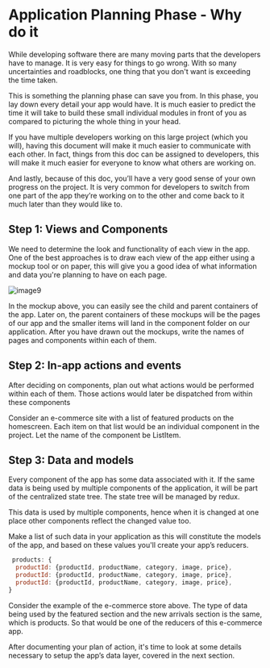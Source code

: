 # Application Planning Phase - Why do it

While developing software there are many moving parts that the developers have to manage. It is very easy for things to go wrong. With so many uncertainties and roadblocks, one thing that you don't want is exceeding the time taken.

This is something the planning phase can save you from. In this phase, you lay down every detail your app would have. It is much easier to predict the time it will take to build these small individual modules in front of you as compared to picturing the whole thing in your head.

If you have multiple developers working on this large project (which you will), having this document will make it much easier to communicate with each other. In fact, things from this doc can be assigned to developers, this will make it much easier for everyone to know what others are working on.

And lastly, because of this doc, you’ll have a very good sense of your own progress on the project. It is very common for developers to switch from one part of the app they’re working on to the other and come back to it much later than they would like to.

## Step 1: Views and Components
We need to determine the look and functionality of each view in the app. One of the best approaches is to draw each view of the app either using a mockup tool or on paper, this will give you a good idea of what information and data you're planning to have on each page.


![image9](https://user-images.githubusercontent.com/23625821/119344346-d71cbb00-bc97-11eb-95c8-a60a35ce6488.png)

In the mockup above, you can easily see the child and parent containers of the app. Later on, the parent containers of these mockups will be the pages of our app and the smaller items will land in the component folder on our application. After you have drawn out the mockups, write the names of pages and components within each of them.

## Step 2: In-app actions and events
After deciding on components, plan out what actions would be performed within each of them. Those actions would later be dispatched from within these components

Consider an e-commerce site with a list of featured products on the homescreen. Each item on that list would be an individual component in the project. Let the name of the component be ListItem.

## Step 3: Data and models
Every component of the app has some data associated with it. If the same data is being used by multiple components of the application, it will be part of the centralized state tree. The state tree will be managed by redux.

This data is used by multiple components, hence when it is changed at one place other components reflect the changed value too.

Make a list of such data in your application as this will constitute the models of the app, and based on these values you'll create your app’s reducers.


```javascript 
 products: {
  productId: {productId, productName, category, image, price},
  productId: {productId, productName, category, image, price},
  productId: {productId, productName, category, image, price},
}
```

Consider the example of the e-commerce store above. The type of data being used by the featured section and the new arrivals section is the same, which is products. So that would be one of the reducers of this e-commerce app.

After documenting your plan of action, it's time to look at some details necessary to setup the app’s data layer, covered in the next section.
